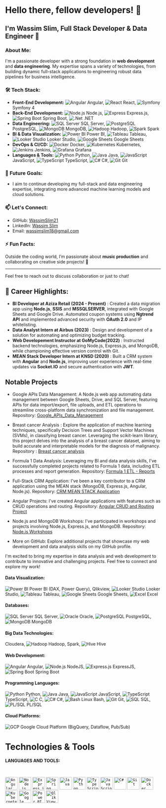 # Hello there, fellow developers! 👋

## I'm Wassim Slim, Full Stack Developer & Data Engineer 🚀

### About Me:
I'm a passionate developer with a strong foundation in **web development** and **data engineering**. My expertise spans a variety of technologies, from building dynamic full-stack applications to engineering robust data pipelines for business intelligence.

### 🛠️ Tech Stack:
- **Front-End Development:** ![Angular](https://img.icons8.com/color/48/angularjs.png) Angular, ![React](https://img.icons8.com/color/48/react-native.png) React, ![Symfony](https://img.icons8.com/color/48/symfony.png) Symfony 4
- **Back-End Development:** ![Node.js](https://img.icons8.com/color/48/nodejs.png) Node.js, ![Express](https://img.icons8.com/color/48/express.png) Express.js, ![Spring Boot](https://img.icons8.com/color/48/spring-logo.png) Spring Boot, ![.Net](https://img.icons8.com/color/48/dot-net.png) .NET
- **Data Engineering:** ![SQL Server](https://img.icons8.com/color/48/sql.png) SQL Server, ![PostgreSQL](https://img.icons8.com/color/48/postgresql.png) PostgreSQL, ![MongoDB](https://img.icons8.com/color/48/mongodb.png) MongoDB, ![Hadoop](https://img.icons8.com/color/48/hadoop.png) Hadoop, ![Spark](https://img.icons8.com/color/48/spark.png) Spark
- **BI & Data Visualization:** ![Power BI](https://img.icons8.com/color/48/power-bi.png) Power BI, ![Tableau](https://img.icons8.com/color/48/tableau-software.png) Tableau, ![Looker Studio](https://img.icons8.com/color/48/google.png) Looker Studio, ![Google Sheets](https://img.icons8.com/color/48/google-sheets.png) Google Sheets
- **DevOps & CI/CD:** ![Docker](https://img.icons8.com/color/48/docker.png) Docker, ![Kubernetes](https://img.icons8.com/color/48/kubernetes.png) Kubernetes, ![Jenkins](https://img.icons8.com/color/48/jenkins.png) Jenkins, ![Grafana](https://img.icons8.com/color/48/grafana.png) Grafana
- **Languages & Tools:** ![Python](https://img.icons8.com/color/48/python.png) Python, ![Java](https://img.icons8.com/color/48/java-coffee-cup-logo.png) Java, ![JavaScript](https://img.icons8.com/color/48/javascript.png) JavaScript, ![TypeScript](https://img.icons8.com/color/48/typescript.png) TypeScript, ![C#](https://img.icons8.com/color/48/c-sharp-logo.png) C#, ![Git](https://img.icons8.com/color/48/git.png) Git



### 🎯 Future Goals:
- I aim to continue developing my full-stack and data engineering expertise, integrating more advanced machine learning models and cloud solutions.

### 📫 Let's Connect:
- GitHub: [WassimSlim21](https://github.com/WassimSlim21)
- LinkedIn: [Wassim Slim](https://www.linkedin.com/in/wassimslim)
- Email: wassimslim18@gmail.com

### ⚡ Fun Facts:
Outside the coding world, I’m passionate about **music production** and collaborating on creative side projects! 🎵

---
Feel free to reach out to discuss collaboration or just to chat!



## 🚀 Career Highlights:

- **BI Developer at Aziza Retail (2024 - Present)** :   Created a data migration app using **Node.js**, **SSIS** and **MSSQLSERVER**, integrated with Google Sheets and Google Drive. Automated coupon systems using **Ngtrend API** and implemented advanced security with **OAuth 2.0** and IP whitelisting.
- **Data Analyst Intern at Airbus (2023)** : Design and development of a solution for automating and optimizing budget tracking.
- **Web Developement Instructor at GoMyCode(2022)** : Instructed backend technologies, emphasizing Node.js, Express.js, and MongoDB, while championing effective version control with Git.
- **MEAN Stack Developer Intern at KNSD (2020)** : Built a CRM system with **Angular** and **Node.js**, improving user experience with real-time updates via **Socket.IO** and secure authentication with **JWT**.

## Notable Projects
- Google APIs Data Management: A Node.js web app automating data management between Google Sheets, Drive, and SQL Server, featuring APIs for data import/export, file uploads, and ETL operations to streamline cross-platform data synchronization and file management.
Repository: [Google_APIs_Data_Management](https://github.com/WassimSlim21/Google_APIs_Data_Management)


- Breast cancer Analysis : Explore the application of machine learning techniques, specifically Decision Trees and Support Vector Machines (SVMs), in classifying breast cancer. Leveraging the scikit-learn library, this project delves into the analysis of a breast cancer dataset, aiming to build accurate and interpretable models for the diagnosis of malignancy.
Repository :  [Breast cancer analysis](https://github.com/WassimSlim21/Breast_Cancer_Data_Analysis.git)

- Formula 1 Data Analysis: Leveraging my BI and data analysis skills, I've successfully completed projects related to Formula 1 data, including ETL processes and report generation.
Repository: [Formula 1 ETL - Reports](https://github.com/WassimSlim21/WefastReports.git)

- Full-Stack CRM Application: I've been a key contributor to a CRM application using the MEAN stack (MongoDB, Express.js, Angular, Node.js).
Repository: [CRM MEAN STACK Application](https://github.com/WassimSlim21/CRM-)

- Angular Projects: I've created Angular applications with features such as CRUD operations and routing.
Repository: [Angular CRUD and Routing Project](https://github.com/WassimSlim21/Projet-Angular-Crud-Routing)

- Node.js and MongoDB Workshops: I've participated in workshops and projects involving Node.js, Express.js, and MongoDB.
Repository: [Node.js Workshops](https://github.com/WassimSlim21/all_node_workshops)

- More on GitHub: Explore additional projects that showcase my web development and data analysis skills on my GitHub profile.

I'm excited to bring my expertise in data analysis and web development to contribute to innovative and challenging projects. Feel free to connect and explore my work!


#### Data Visualization:
![Power BI](https://img.icons8.com/color/48/power-bi.png) Power BI (DAX, Power Query), Qlikview, ![Looker Studio](https://img.icons8.com/color/48/google.png) Looker Studio, ![Tableau](https://img.icons8.com/color/48/tableau-software.png) Tableau, ![Google Sheets](https://img.icons8.com/color/48/google-sheets.png) Google Sheets, ![Excel](https://img.icons8.com/color/48/ms-excel.png) Excel

#### Databases:
![SQL Server](https://img.icons8.com/color/48/sql.png) SQL Server, ![Oracle](https://img.icons8.com/color/48/oracle-logo.png) Oracle, ![PostgreSQL](https://img.icons8.com/color/48/postgresql.png) PostgreSQL, ![MongoDB](https://img.icons8.com/color/48/mongodb.png) MongoDB

#### Big Data Technologies:
Cloudera, ![Hadoop](https://icons8.com/icon/69132/hadoop-distributed-file-system) Hadoop, Spark, ![Hive](https://github.com/user-attachments/assets/8ac0f135-8089-435a-8161-798e883c6032)
 Hive

#### Web Development:
![Angular](https://img.icons8.com/color/48/angularjs.png) Angular, ![Node.js](https://img.icons8.com/color/48/nodejs.png) NodeJS, ![Express.js](https://img.icons8.com/color/48/express.png) ExpressJS, ![Spring Boot](https://img.icons8.com/color/48/spring-logo.png) Spring Boot

#### Programming Languages:
![Python](https://img.icons8.com/color/48/python.png) Python, ![Java](https://img.icons8.com/color/48/java-coffee-cup-logo.png) Java, ![JavaScript](https://img.icons8.com/color/48/javascript.png) JavaScript, ![TypeScript](https://img.icons8.com/color/48/typescript.png) TypeScript, ![C](https://img.icons8.com/color/48/c-programming.png) C, ![C#](https://img.icons8.com/color/48/c-sharp-logo.png) C#, ![Bash](https://img.icons8.com/color/48/console.png) Linux Bash, ![Git](https://img.icons8.com/color/48/git.png) Git, ![SQL](https://img.icons8.com/color/48/sql.png) SQL, ![PL/SQL](https://img.icons8.com/color/48/sql.png) PL/SQL

#### Cloud Platforms:
![GCP](https://img.icons8.com/color/48/google-cloud.png) Google Cloud Platform (BigQuery, Dataflow, Pub/Sub)


<h1 dir="auto">Technologies & Tools</h1>
<p dir="auto"><strong>LANGUAGES AND TOOLS:</strong></p>
<br>

<code><img height="40" width="40" src="https://img.icons8.com/color/48/angularjs.png" alt="Angular"></code>
<code><img height="40" width="40" src="https://img.icons8.com/color/48/nodejs.png" alt="Node.js"></code>
<code><img height="40" width="40" src="https://img.icons8.com/color/48/express.png" alt="Express.js"></code>
<code><img height="40" width="40" src="https://img.icons8.com/color/48/spring-logo.png" alt="Spring Boot"></code>
<code><img height="40" width="40" src="https://img.icons8.com/color/48/java-coffee-cup-logo.png" alt="Java"></code>
<code><img height="40" width="40" src="https://img.icons8.com/color/48/python.png" alt="Python"></code>
<code><img height="40" width="40" src="https://img.icons8.com/color/48/typescript.png" alt="TypeScript"></code>
<code><img height="40" width="40" src="https://img.icons8.com/color/48/javascript.png" alt="JavaScript"></code>
<code><img height="40" width="40" src="https://img.icons8.com/color/48/c-sharp-logo.png" alt="C#"></code>
<code><img height="40" width="40" src="https://img.icons8.com/color/48/git.png" alt="Git"></code>
<code><img height="40" width="40" src="https://img.icons8.com/color/48/docker.png" alt="Docker"></code>
<code><img height="40" width="40" src="https://img.icons8.com/color/48/kubernetes.png" alt="Kubernetes"></code>
<code><img height="40" width="40" src="https://img.icons8.com/color/48/google-cloud.png" alt="Google Cloud"></code>
<code><img height="40" width="40" src="https://img.icons8.com/color/48/power-bi.png" alt="Power BI"></code>
<code><img height="40" width="40" src="https://img.icons8.com/color/48/qlikview.png" alt="QlikView"></code>
